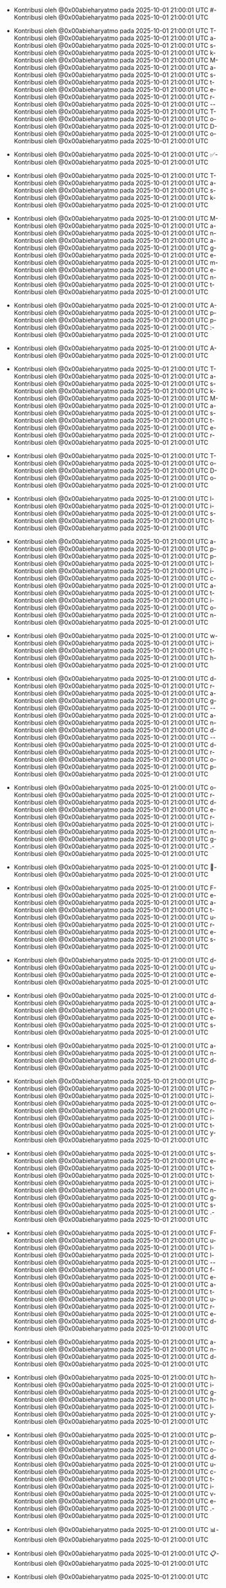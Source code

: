 - Kontribusi oleh @0x00abieharyatmo pada 2025-10-01 21:00:01 UTC
#- Kontribusi oleh @0x00abieharyatmo pada 2025-10-01 21:00:01 UTC
 - Kontribusi oleh @0x00abieharyatmo pada 2025-10-01 21:00:01 UTC
T- Kontribusi oleh @0x00abieharyatmo pada 2025-10-01 21:00:01 UTC
a- Kontribusi oleh @0x00abieharyatmo pada 2025-10-01 21:00:01 UTC
s- Kontribusi oleh @0x00abieharyatmo pada 2025-10-01 21:00:01 UTC
k- Kontribusi oleh @0x00abieharyatmo pada 2025-10-01 21:00:01 UTC
M- Kontribusi oleh @0x00abieharyatmo pada 2025-10-01 21:00:01 UTC
a- Kontribusi oleh @0x00abieharyatmo pada 2025-10-01 21:00:01 UTC
s- Kontribusi oleh @0x00abieharyatmo pada 2025-10-01 21:00:01 UTC
t- Kontribusi oleh @0x00abieharyatmo pada 2025-10-01 21:00:01 UTC
e- Kontribusi oleh @0x00abieharyatmo pada 2025-10-01 21:00:01 UTC
r- Kontribusi oleh @0x00abieharyatmo pada 2025-10-01 21:00:01 UTC
-- Kontribusi oleh @0x00abieharyatmo pada 2025-10-01 21:00:01 UTC
T- Kontribusi oleh @0x00abieharyatmo pada 2025-10-01 21:00:01 UTC
o- Kontribusi oleh @0x00abieharyatmo pada 2025-10-01 21:00:01 UTC
D- Kontribusi oleh @0x00abieharyatmo pada 2025-10-01 21:00:01 UTC
o- Kontribusi oleh @0x00abieharyatmo pada 2025-10-01 21:00:01 UTC

- Kontribusi oleh @0x00abieharyatmo pada 2025-10-01 21:00:01 UTC
✅- Kontribusi oleh @0x00abieharyatmo pada 2025-10-01 21:00:01 UTC
 - Kontribusi oleh @0x00abieharyatmo pada 2025-10-01 21:00:01 UTC
T- Kontribusi oleh @0x00abieharyatmo pada 2025-10-01 21:00:01 UTC
a- Kontribusi oleh @0x00abieharyatmo pada 2025-10-01 21:00:01 UTC
s- Kontribusi oleh @0x00abieharyatmo pada 2025-10-01 21:00:01 UTC
k- Kontribusi oleh @0x00abieharyatmo pada 2025-10-01 21:00:01 UTC
 - Kontribusi oleh @0x00abieharyatmo pada 2025-10-01 21:00:01 UTC
M- Kontribusi oleh @0x00abieharyatmo pada 2025-10-01 21:00:01 UTC
a- Kontribusi oleh @0x00abieharyatmo pada 2025-10-01 21:00:01 UTC
n- Kontribusi oleh @0x00abieharyatmo pada 2025-10-01 21:00:01 UTC
a- Kontribusi oleh @0x00abieharyatmo pada 2025-10-01 21:00:01 UTC
g- Kontribusi oleh @0x00abieharyatmo pada 2025-10-01 21:00:01 UTC
e- Kontribusi oleh @0x00abieharyatmo pada 2025-10-01 21:00:01 UTC
m- Kontribusi oleh @0x00abieharyatmo pada 2025-10-01 21:00:01 UTC
e- Kontribusi oleh @0x00abieharyatmo pada 2025-10-01 21:00:01 UTC
n- Kontribusi oleh @0x00abieharyatmo pada 2025-10-01 21:00:01 UTC
t- Kontribusi oleh @0x00abieharyatmo pada 2025-10-01 21:00:01 UTC
 - Kontribusi oleh @0x00abieharyatmo pada 2025-10-01 21:00:01 UTC
A- Kontribusi oleh @0x00abieharyatmo pada 2025-10-01 21:00:01 UTC
p- Kontribusi oleh @0x00abieharyatmo pada 2025-10-01 21:00:01 UTC
p- Kontribusi oleh @0x00abieharyatmo pada 2025-10-01 21:00:01 UTC
:- Kontribusi oleh @0x00abieharyatmo pada 2025-10-01 21:00:01 UTC
 - Kontribusi oleh @0x00abieharyatmo pada 2025-10-01 21:00:01 UTC
A- Kontribusi oleh @0x00abieharyatmo pada 2025-10-01 21:00:01 UTC
 - Kontribusi oleh @0x00abieharyatmo pada 2025-10-01 21:00:01 UTC
T- Kontribusi oleh @0x00abieharyatmo pada 2025-10-01 21:00:01 UTC
a- Kontribusi oleh @0x00abieharyatmo pada 2025-10-01 21:00:01 UTC
s- Kontribusi oleh @0x00abieharyatmo pada 2025-10-01 21:00:01 UTC
k- Kontribusi oleh @0x00abieharyatmo pada 2025-10-01 21:00:01 UTC
M- Kontribusi oleh @0x00abieharyatmo pada 2025-10-01 21:00:01 UTC
a- Kontribusi oleh @0x00abieharyatmo pada 2025-10-01 21:00:01 UTC
s- Kontribusi oleh @0x00abieharyatmo pada 2025-10-01 21:00:01 UTC
t- Kontribusi oleh @0x00abieharyatmo pada 2025-10-01 21:00:01 UTC
e- Kontribusi oleh @0x00abieharyatmo pada 2025-10-01 21:00:01 UTC
r- Kontribusi oleh @0x00abieharyatmo pada 2025-10-01 21:00:01 UTC
 - Kontribusi oleh @0x00abieharyatmo pada 2025-10-01 21:00:01 UTC
T- Kontribusi oleh @0x00abieharyatmo pada 2025-10-01 21:00:01 UTC
o- Kontribusi oleh @0x00abieharyatmo pada 2025-10-01 21:00:01 UTC
D- Kontribusi oleh @0x00abieharyatmo pada 2025-10-01 21:00:01 UTC
o- Kontribusi oleh @0x00abieharyatmo pada 2025-10-01 21:00:01 UTC
 - Kontribusi oleh @0x00abieharyatmo pada 2025-10-01 21:00:01 UTC
l- Kontribusi oleh @0x00abieharyatmo pada 2025-10-01 21:00:01 UTC
i- Kontribusi oleh @0x00abieharyatmo pada 2025-10-01 21:00:01 UTC
s- Kontribusi oleh @0x00abieharyatmo pada 2025-10-01 21:00:01 UTC
t- Kontribusi oleh @0x00abieharyatmo pada 2025-10-01 21:00:01 UTC
 - Kontribusi oleh @0x00abieharyatmo pada 2025-10-01 21:00:01 UTC
a- Kontribusi oleh @0x00abieharyatmo pada 2025-10-01 21:00:01 UTC
p- Kontribusi oleh @0x00abieharyatmo pada 2025-10-01 21:00:01 UTC
p- Kontribusi oleh @0x00abieharyatmo pada 2025-10-01 21:00:01 UTC
l- Kontribusi oleh @0x00abieharyatmo pada 2025-10-01 21:00:01 UTC
i- Kontribusi oleh @0x00abieharyatmo pada 2025-10-01 21:00:01 UTC
c- Kontribusi oleh @0x00abieharyatmo pada 2025-10-01 21:00:01 UTC
a- Kontribusi oleh @0x00abieharyatmo pada 2025-10-01 21:00:01 UTC
t- Kontribusi oleh @0x00abieharyatmo pada 2025-10-01 21:00:01 UTC
i- Kontribusi oleh @0x00abieharyatmo pada 2025-10-01 21:00:01 UTC
o- Kontribusi oleh @0x00abieharyatmo pada 2025-10-01 21:00:01 UTC
n- Kontribusi oleh @0x00abieharyatmo pada 2025-10-01 21:00:01 UTC
 - Kontribusi oleh @0x00abieharyatmo pada 2025-10-01 21:00:01 UTC
w- Kontribusi oleh @0x00abieharyatmo pada 2025-10-01 21:00:01 UTC
i- Kontribusi oleh @0x00abieharyatmo pada 2025-10-01 21:00:01 UTC
t- Kontribusi oleh @0x00abieharyatmo pada 2025-10-01 21:00:01 UTC
h- Kontribusi oleh @0x00abieharyatmo pada 2025-10-01 21:00:01 UTC
 - Kontribusi oleh @0x00abieharyatmo pada 2025-10-01 21:00:01 UTC
d- Kontribusi oleh @0x00abieharyatmo pada 2025-10-01 21:00:01 UTC
r- Kontribusi oleh @0x00abieharyatmo pada 2025-10-01 21:00:01 UTC
a- Kontribusi oleh @0x00abieharyatmo pada 2025-10-01 21:00:01 UTC
g- Kontribusi oleh @0x00abieharyatmo pada 2025-10-01 21:00:01 UTC
-- Kontribusi oleh @0x00abieharyatmo pada 2025-10-01 21:00:01 UTC
a- Kontribusi oleh @0x00abieharyatmo pada 2025-10-01 21:00:01 UTC
n- Kontribusi oleh @0x00abieharyatmo pada 2025-10-01 21:00:01 UTC
d- Kontribusi oleh @0x00abieharyatmo pada 2025-10-01 21:00:01 UTC
-- Kontribusi oleh @0x00abieharyatmo pada 2025-10-01 21:00:01 UTC
d- Kontribusi oleh @0x00abieharyatmo pada 2025-10-01 21:00:01 UTC
r- Kontribusi oleh @0x00abieharyatmo pada 2025-10-01 21:00:01 UTC
o- Kontribusi oleh @0x00abieharyatmo pada 2025-10-01 21:00:01 UTC
p- Kontribusi oleh @0x00abieharyatmo pada 2025-10-01 21:00:01 UTC
 - Kontribusi oleh @0x00abieharyatmo pada 2025-10-01 21:00:01 UTC
o- Kontribusi oleh @0x00abieharyatmo pada 2025-10-01 21:00:01 UTC
r- Kontribusi oleh @0x00abieharyatmo pada 2025-10-01 21:00:01 UTC
d- Kontribusi oleh @0x00abieharyatmo pada 2025-10-01 21:00:01 UTC
e- Kontribusi oleh @0x00abieharyatmo pada 2025-10-01 21:00:01 UTC
r- Kontribusi oleh @0x00abieharyatmo pada 2025-10-01 21:00:01 UTC
i- Kontribusi oleh @0x00abieharyatmo pada 2025-10-01 21:00:01 UTC
n- Kontribusi oleh @0x00abieharyatmo pada 2025-10-01 21:00:01 UTC
g- Kontribusi oleh @0x00abieharyatmo pada 2025-10-01 21:00:01 UTC
.- Kontribusi oleh @0x00abieharyatmo pada 2025-10-01 21:00:01 UTC
 - Kontribusi oleh @0x00abieharyatmo pada 2025-10-01 21:00:01 UTC
📝- Kontribusi oleh @0x00abieharyatmo pada 2025-10-01 21:00:01 UTC
 - Kontribusi oleh @0x00abieharyatmo pada 2025-10-01 21:00:01 UTC
F- Kontribusi oleh @0x00abieharyatmo pada 2025-10-01 21:00:01 UTC
e- Kontribusi oleh @0x00abieharyatmo pada 2025-10-01 21:00:01 UTC
a- Kontribusi oleh @0x00abieharyatmo pada 2025-10-01 21:00:01 UTC
t- Kontribusi oleh @0x00abieharyatmo pada 2025-10-01 21:00:01 UTC
u- Kontribusi oleh @0x00abieharyatmo pada 2025-10-01 21:00:01 UTC
r- Kontribusi oleh @0x00abieharyatmo pada 2025-10-01 21:00:01 UTC
e- Kontribusi oleh @0x00abieharyatmo pada 2025-10-01 21:00:01 UTC
s- Kontribusi oleh @0x00abieharyatmo pada 2025-10-01 21:00:01 UTC
 - Kontribusi oleh @0x00abieharyatmo pada 2025-10-01 21:00:01 UTC
d- Kontribusi oleh @0x00abieharyatmo pada 2025-10-01 21:00:01 UTC
u- Kontribusi oleh @0x00abieharyatmo pada 2025-10-01 21:00:01 UTC
e- Kontribusi oleh @0x00abieharyatmo pada 2025-10-01 21:00:01 UTC
 - Kontribusi oleh @0x00abieharyatmo pada 2025-10-01 21:00:01 UTC
d- Kontribusi oleh @0x00abieharyatmo pada 2025-10-01 21:00:01 UTC
a- Kontribusi oleh @0x00abieharyatmo pada 2025-10-01 21:00:01 UTC
t- Kontribusi oleh @0x00abieharyatmo pada 2025-10-01 21:00:01 UTC
e- Kontribusi oleh @0x00abieharyatmo pada 2025-10-01 21:00:01 UTC
s- Kontribusi oleh @0x00abieharyatmo pada 2025-10-01 21:00:01 UTC
 - Kontribusi oleh @0x00abieharyatmo pada 2025-10-01 21:00:01 UTC
a- Kontribusi oleh @0x00abieharyatmo pada 2025-10-01 21:00:01 UTC
n- Kontribusi oleh @0x00abieharyatmo pada 2025-10-01 21:00:01 UTC
d- Kontribusi oleh @0x00abieharyatmo pada 2025-10-01 21:00:01 UTC
 - Kontribusi oleh @0x00abieharyatmo pada 2025-10-01 21:00:01 UTC
p- Kontribusi oleh @0x00abieharyatmo pada 2025-10-01 21:00:01 UTC
r- Kontribusi oleh @0x00abieharyatmo pada 2025-10-01 21:00:01 UTC
i- Kontribusi oleh @0x00abieharyatmo pada 2025-10-01 21:00:01 UTC
o- Kontribusi oleh @0x00abieharyatmo pada 2025-10-01 21:00:01 UTC
r- Kontribusi oleh @0x00abieharyatmo pada 2025-10-01 21:00:01 UTC
i- Kontribusi oleh @0x00abieharyatmo pada 2025-10-01 21:00:01 UTC
t- Kontribusi oleh @0x00abieharyatmo pada 2025-10-01 21:00:01 UTC
y- Kontribusi oleh @0x00abieharyatmo pada 2025-10-01 21:00:01 UTC
 - Kontribusi oleh @0x00abieharyatmo pada 2025-10-01 21:00:01 UTC
s- Kontribusi oleh @0x00abieharyatmo pada 2025-10-01 21:00:01 UTC
e- Kontribusi oleh @0x00abieharyatmo pada 2025-10-01 21:00:01 UTC
t- Kontribusi oleh @0x00abieharyatmo pada 2025-10-01 21:00:01 UTC
t- Kontribusi oleh @0x00abieharyatmo pada 2025-10-01 21:00:01 UTC
i- Kontribusi oleh @0x00abieharyatmo pada 2025-10-01 21:00:01 UTC
n- Kontribusi oleh @0x00abieharyatmo pada 2025-10-01 21:00:01 UTC
g- Kontribusi oleh @0x00abieharyatmo pada 2025-10-01 21:00:01 UTC
s- Kontribusi oleh @0x00abieharyatmo pada 2025-10-01 21:00:01 UTC
.- Kontribusi oleh @0x00abieharyatmo pada 2025-10-01 21:00:01 UTC
 - Kontribusi oleh @0x00abieharyatmo pada 2025-10-01 21:00:01 UTC
F- Kontribusi oleh @0x00abieharyatmo pada 2025-10-01 21:00:01 UTC
u- Kontribusi oleh @0x00abieharyatmo pada 2025-10-01 21:00:01 UTC
l- Kontribusi oleh @0x00abieharyatmo pada 2025-10-01 21:00:01 UTC
l- Kontribusi oleh @0x00abieharyatmo pada 2025-10-01 21:00:01 UTC
-- Kontribusi oleh @0x00abieharyatmo pada 2025-10-01 21:00:01 UTC
f- Kontribusi oleh @0x00abieharyatmo pada 2025-10-01 21:00:01 UTC
e- Kontribusi oleh @0x00abieharyatmo pada 2025-10-01 21:00:01 UTC
a- Kontribusi oleh @0x00abieharyatmo pada 2025-10-01 21:00:01 UTC
t- Kontribusi oleh @0x00abieharyatmo pada 2025-10-01 21:00:01 UTC
u- Kontribusi oleh @0x00abieharyatmo pada 2025-10-01 21:00:01 UTC
r- Kontribusi oleh @0x00abieharyatmo pada 2025-10-01 21:00:01 UTC
e- Kontribusi oleh @0x00abieharyatmo pada 2025-10-01 21:00:01 UTC
d- Kontribusi oleh @0x00abieharyatmo pada 2025-10-01 21:00:01 UTC
 - Kontribusi oleh @0x00abieharyatmo pada 2025-10-01 21:00:01 UTC
a- Kontribusi oleh @0x00abieharyatmo pada 2025-10-01 21:00:01 UTC
n- Kontribusi oleh @0x00abieharyatmo pada 2025-10-01 21:00:01 UTC
d- Kontribusi oleh @0x00abieharyatmo pada 2025-10-01 21:00:01 UTC
 - Kontribusi oleh @0x00abieharyatmo pada 2025-10-01 21:00:01 UTC
h- Kontribusi oleh @0x00abieharyatmo pada 2025-10-01 21:00:01 UTC
i- Kontribusi oleh @0x00abieharyatmo pada 2025-10-01 21:00:01 UTC
g- Kontribusi oleh @0x00abieharyatmo pada 2025-10-01 21:00:01 UTC
h- Kontribusi oleh @0x00abieharyatmo pada 2025-10-01 21:00:01 UTC
l- Kontribusi oleh @0x00abieharyatmo pada 2025-10-01 21:00:01 UTC
y- Kontribusi oleh @0x00abieharyatmo pada 2025-10-01 21:00:01 UTC
 - Kontribusi oleh @0x00abieharyatmo pada 2025-10-01 21:00:01 UTC
p- Kontribusi oleh @0x00abieharyatmo pada 2025-10-01 21:00:01 UTC
r- Kontribusi oleh @0x00abieharyatmo pada 2025-10-01 21:00:01 UTC
o- Kontribusi oleh @0x00abieharyatmo pada 2025-10-01 21:00:01 UTC
d- Kontribusi oleh @0x00abieharyatmo pada 2025-10-01 21:00:01 UTC
u- Kontribusi oleh @0x00abieharyatmo pada 2025-10-01 21:00:01 UTC
c- Kontribusi oleh @0x00abieharyatmo pada 2025-10-01 21:00:01 UTC
t- Kontribusi oleh @0x00abieharyatmo pada 2025-10-01 21:00:01 UTC
i- Kontribusi oleh @0x00abieharyatmo pada 2025-10-01 21:00:01 UTC
v- Kontribusi oleh @0x00abieharyatmo pada 2025-10-01 21:00:01 UTC
e- Kontribusi oleh @0x00abieharyatmo pada 2025-10-01 21:00:01 UTC
.- Kontribusi oleh @0x00abieharyatmo pada 2025-10-01 21:00:01 UTC
 - Kontribusi oleh @0x00abieharyatmo pada 2025-10-01 21:00:01 UTC
📊- Kontribusi oleh @0x00abieharyatmo pada 2025-10-01 21:00:01 UTC
 - Kontribusi oleh @0x00abieharyatmo pada 2025-10-01 21:00:01 UTC
📋- Kontribusi oleh @0x00abieharyatmo pada 2025-10-01 21:00:01 UTC

- Kontribusi oleh @0x00abieharyatmo pada 2025-10-01 21:00:01 UTC
